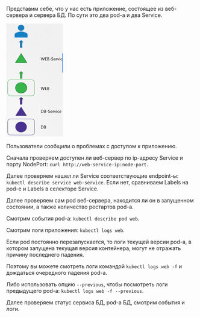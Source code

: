 Представим себе, что у нас есть приложение, состоящее из веб-сервера и сервера БД. По сути это два pod-а и два Service.

<img src="image.png" width="150" height="300"><br>

Пользователи сообщили о проблемах с доступом к приложению.

Сначала проверяем доступен ли веб-сервер по ip-адресу Service и порту NodePort: `curl http://web-service-ip:node-port`.

Далее проверяем нашел ли Service соответствующие endpoint-ы: `kubectl describe service web-service`. Если нет, сравниваем Labels на pod-е и Labels в селекторе Service.

Далее проверяем сам pod веб-сервера, находится ли он в запущенном состоянии, а также количество рестартов pod-а.

Смотрим события pod-а: `kubectl describe pod web`.

Смотрим логи приложения: `kubectl logs web`.

Если pod постоянно перезапускается, то логи текущей версии pod-а, в котором запущена текущая версия контейнера, могут не отражать причину последнего падения.

Поэтому вы можете смотреть логи командой `kubectl logs web -f` и дождаться очередного падения pod-а.

Либо использовать опцию `--previous`, чтобы посмотреть логи предыдущего pod-а: `kubectl logs web -f --previous`.

Далее проверяем статус сервиса БД, pod-а БД, смотрим события и логи.